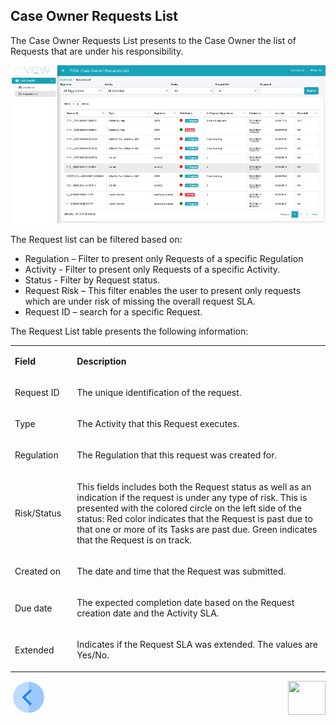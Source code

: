 ## Case Owner Requests List

The Case Owner Requests List presents to the Case Owner the list of Requests that are under his responsibility.

 ![image](/articles/DPM/images/Figure_47_Case_Owner_Requests_List.png)

The Request list can be filtered based on: 

- Regulation – Filter to present only Requests of a specific Regulation
- Activity - Filter to present only Requests of a specific Activity.
- Status - Filter by Request status.
- Request Risk – This filter enables the user to present only requests which are under risk of missing the overall request SLA.
- Request ID – search for a specific Request. 

The Request List table presents the following information:

<table>
<tbody>
<tr>
<td width="100">
<p><strong>Field</strong></p>
</td>
<td width="800">
<p><strong>Description</strong></p>
</td>
</tr>
<tr>
<td width="100">
<p>Request ID</p>
</td>
<td width="800">
<p>The unique identification of the request.</p>
</td>
</tr>
<tr>
<td width="100">
<p>Type</p>
</td>
<td width="800">
<p>The Activity that this Request executes.</p>
</td>
</tr>
<tr>
<td width="100">
<p>Regulation</p>
</td>
<td width="800">
<p>The Regulation that this request was created for.</p>
</td>
</tr>
<tr>
<td width="100">
<p>Risk/Status</p>
</td>
<td width="800">
<p>This fields includes both the Request status as well as an indication if the request is under any type of risk. This is presented with the colored circle on the left side of the status: Red color indicates that the Request is past due to that one or more of its Tasks are past due. Green indicates that the Request is on track.</p>
</td>
</tr>
<tr>
<td width="100">
<p>Created on</p>
</td>
<td width="800">
<p>The date and time that the Request was submitted.</p>
</td>
</tr>
<tr>
<td width="100">
<p>Due date</p>
</td>
<td width="800">
<p>The expected completion date based on the Request creation date and the Activity SLA.</p>
</td>
</tr>
<tr>
<td width="100">
<p>Extended</p>
</td>
<td width="800">
<p>Indicates if the Request SLA was extended. The values are Yes/No.</p>
</td>
</tr>
</tbody>
</table>


[![Previous](/articles/DPM/images/Previous.png)](/articles/DPM/06_Case_Owner_User_Interface/02_Case_Owner_User_Interface_Dashboard.md)[<img align="right" width="60" height="54" src="/articles/DPM?images/Next.png">](/articles/DPM/06_Case_Owner_User_Interface/04_Case_Owner_User_Interface_Details.md)

